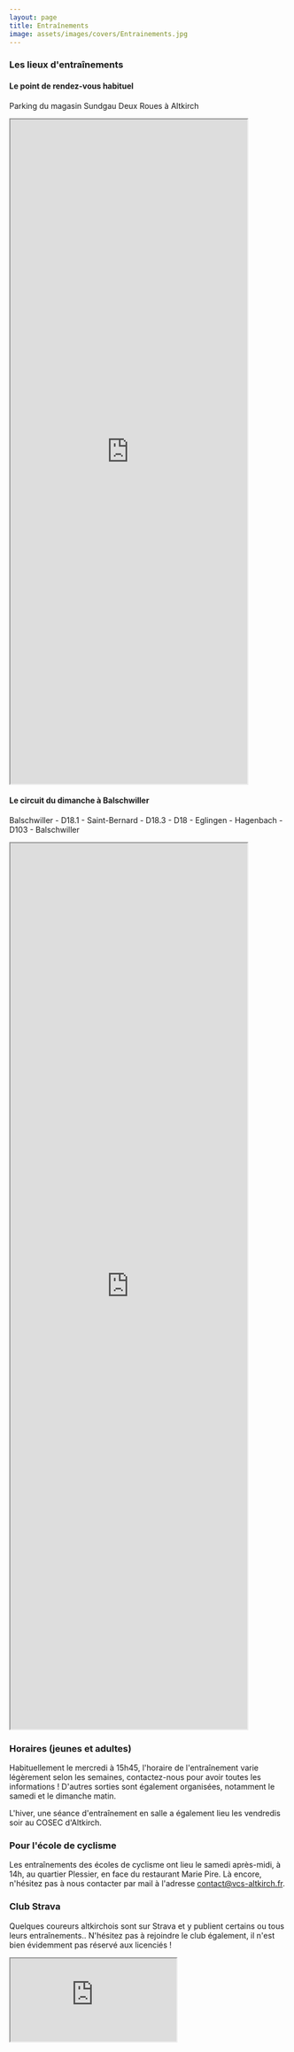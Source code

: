 ```yaml
---
layout: page
title: Entraînements
image: assets/images/covers/Entrainements.jpg
---
```



### Les lieux d'entraînements

#### Le point de rendez-vous habituel
Parking du magasin Sundgau Deux Roues à Altkirch

<iframe style="width:85%;min-width:200px;height:30vh" src="https://www.google.fr/maps/d/embed?mid=1KjQrOzrr8nbzcZf1j3TyMm8ChkY" ></iframe>
  
<br>

#### Le circuit du dimanche à Balschwiller
Balschwiller - D18.1 - Saint-Bernard - D18.3 - D18 - Eglingen - Hagenbach - D103 - Balschwiller
        
<iframe style="width:85%;min-width:200px;height:40vh;" src="https://www.google.fr/maps/d/embed?mid=1ELAhfFXgyQcCRbKqJHrQLWGg2OU"></iframe>
  
<br>

### Horaires (jeunes et adultes)

Habituellement le mercredi à 15h45, l'horaire de l'entraînement varie légèrement selon les semaines, contactez-nous pour avoir toutes les informations ! D'autres sorties sont également organisées, notamment le samedi et le dimanche matin.

L'hiver, une séance d'entraînement en salle a également lieu les vendredis soir au COSEC d'Altkirch.

### Pour l'école de cyclisme
Les entraînements des écoles de cyclisme ont lieu le samedi après-midi, à 14h, au quartier Plessier, en face du restaurant Marie Pire. Là encore, n'hésitez pas à nous contacter par mail à l'adresse [contact@vcs-altkirch.fr](mailto:contact@vcs-altkirch.fr).


### Club Strava
Quelques coureurs altkirchois sont sur Strava et y publient certains ou tous leurs entraînements.. N'hésitez pas à rejoindre le club également, il n'est bien évidemment pas réservé aux licenciés !

<iframe src='https://www.strava.com/clubs/323109/latest-rides/1c98006753d2c4471fccc09975b7e2715bde72ca?show_rides=false'></iframe>

